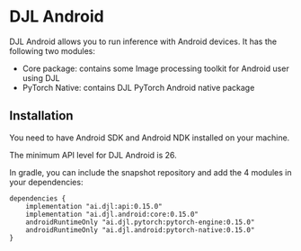 # DJL Android

DJL Android allows you to run inference with Android devices.
It has the following two modules:

- Core package: contains some Image processing toolkit for Android user using DJL
- PyTorch Native: contains DJL PyTorch Android native package

## Installation
You need to have Android SDK and Android NDK installed on your machine.

The minimum API level for DJL Android is 26.

In gradle, you can include the snapshot repository and add the 4 modules in your dependencies:

```
dependencies {
    implementation "ai.djl:api:0.15.0"
    implementation "ai.djl.android:core:0.15.0"
    androidRuntimeOnly "ai.djl.pytorch:pytorch-engine:0.15.0"
    androidRuntimeOnly "ai.djl.android:pytorch-native:0.15.0"
}
```
